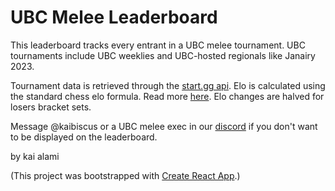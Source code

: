 # UBC Melee Leaderboard

This leaderboard tracks every entrant in a UBC melee tournament. UBC tournaments include UBC weeklies and UBC-hosted regionals like Janairy 2023.  

Tournament data is retrieved through the [start.gg api](https://developer.start.gg/docs/intro/). Elo is calculated using the standard chess elo formula. Read more [here](https://stanislav-stankovic.medium.com/elo-rating-system-6196cc59941e). Elo changes are halved for losers bracket sets.

Message @kaibiscus or a UBC melee exec in our [discord](https://discord.com/invite/dzHTudRSrN) if you don't want to be displayed on the leaderboard.  


by kai alami

(This project was bootstrapped with [Create React App](https://github.com/facebook/create-react-app).)

